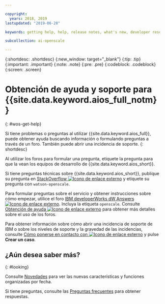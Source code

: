 ```yaml
---

copyright:
  years: 2018, 2019
lastupdated: "2019-06-28"

keywords: getting help, help, release notes, what's new, developer resources 

subcollection: ai-openscale

---
```


{:shortdesc: .shortdesc}
{:new_window: target="_blank"}
{:tip: .tip}
{:important: .important}
{:note: .note}
{:pre: .pre}
{:codeblock: .codeblock}
{:screen: .screen}

# Obtención de ayuda y soporte para {{site.data.keyword.aios_full_notm}}
{: #wos-get-help}

Si tiene problemas o preguntas al utilizar {{site.data.keyword.aios_full}}, puede obtener ayuda buscando información o formulando preguntas a través de un foro. También puede abrir una incidencia de soporte.
{: shortdesc}

Al utilizar los foros para formular una pregunta, etiquete la pregunta para que la vean los equipos de desarrollo de {{site.data.keyword.aios_short}}.

Si tiene preguntas técnicas sobre {{site.data.keyword.aios_short}}, publique su pregunta en [StackOverflow ![Icono de enlace externo](../../icons/launch-glyph.svg "Icono de enlace externo")](https://stackoverflow.com/questions/tagged/watson-openscale) y etiquete su pregunta con `watson-openscale`.

Para formular preguntas sobre el servicio y obtener instrucciones sobre cómo empezar, utilice el foro [IBM developerWorks dW Answers ![Icono de enlace externo](../../icons/launch-glyph.svg "Icono de enlace externo")](https://developer.ibm.com/?s=openscale). Incluya la etiqueta `openscale`. Consulte [Obtención de ayuda ![Icono de enlace externo](../../icons/launch-glyph.svg "Icono de enlace externo")](https://developer.ibm.com/answers/smartspace/dw-answers-help/index.html) para obtener más detalles sobre el uso de los foros.

Para obtener información sobre cómo abrir una incidencia de soporte de IBM o sobre los niveles de soporte y la gravedad de las incidencias, consulte [Cómo ponerse en contacto con ![Icono de enlace externo](../../icons/launch-glyph.svg "Icono de enlace externo")](https://cloud.ibm.com/unifiedsupport/supportcenter) y pulse **Crear un caso**.

## ¿Aún desea saber más?
{: #looking}

Consulte [Novedades](/docs/services/ai-openscale?topic=ai-openscale-rn-relnotes) para ver las nuevas características y funciones organizadas por fecha.

Si tiene preguntas, consulte las [Preguntas frecuentes](/docs/services/ai-openscale?topic=ai-openscale-wos-faqs) para obtener respuestas.
